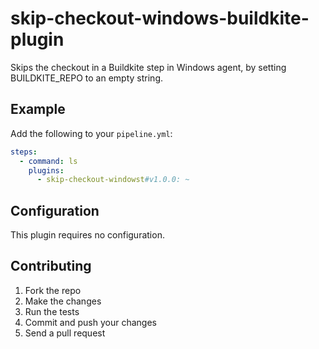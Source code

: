 # skip-checkout-windows-buildkite-plugin

Skips the checkout in a Buildkite step in Windows agent, by setting BUILDKITE_REPO to an empty string.

## Example

Add the following to your `pipeline.yml`:

```yml
steps:
  - command: ls
    plugins:
      - skip-checkout-windowst#v1.0.0: ~
```

## Configuration

This plugin requires no configuration.

## Contributing

1. Fork the repo
2. Make the changes
3. Run the tests
4. Commit and push your changes
5. Send a pull request
